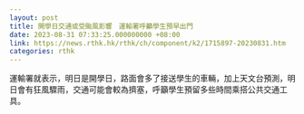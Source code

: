```yaml
---
layout: post
title: 開學日交通或受颱風影響　運輸署呼籲學生預早出門
date: 2023-08-31 07:33:25.000000000 +08:00
link: https://news.rthk.hk/rthk/ch/component/k2/1715897-20230831.htm
categories: rthk
---
```


運輸署就表示，明日是開學日，路面會多了接送學生的車輛，加上天文台預測，明日會有狂風驟雨，交通可能會較為擠塞，呼籲學生預留多些時間乘搭公共交通工具。
